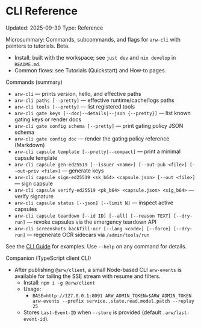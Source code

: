 # CLI Reference
Updated: 2025-09-30
Type: Reference

Microsummary: Commands, subcommands, and flags for `arw-cli` with pointers to tutorials. Beta.

- Install: built with the workspace; see `just dev` and `nix develop` in `README.md`.
- Common flows: see Tutorials (Quickstart) and How‑to pages.

Commands (summary)
- `arw-cli` — prints version, hello, and effective paths
- `arw-cli paths [--pretty]` — effective runtime/cache/logs paths
- `arw-cli tools [--pretty]` — list registered tools
- `arw-cli gate keys [--doc|--details|--json {--pretty}]` — list known gating keys or render docs
- `arw-cli gate config schema [--pretty]` — print gating policy JSON schema
- `arw-cli gate config doc` — render the gating policy reference (Markdown)
- `arw-cli capsule template [--pretty|--compact]` — print a minimal capsule template
- `arw-cli capsule gen-ed25519 [--issuer <name>] [--out-pub <file>] [--out-priv <file>]` — generate keys
- `arw-cli capsule sign-ed25519 <sk_b64> <capsule.json> [--out <file>]` — sign capsule
- `arw-cli capsule verify-ed25519 <pk_b64> <capsule.json> <sig_b64>` — verify signature
- `arw-cli capsule status [--json] [--limit N]` — inspect active capsules
- `arw-cli capsule teardown [--id ID] [--all] [--reason TEXT] [--dry-run]` — revoke capsules via the emergency teardown API
- `arw-cli screenshots backfill-ocr [--lang <code>] [--force] [--dry-run]` — regenerate OCR sidecars via `/admin/tools/run`

See the [CLI Guide](../guide/cli.md) for examples. Use `--help` on any command for details.

Companion (TypeScript client CLI)
- After publishing `@arw/client`, a small Node-based CLI `arw-events` is available for tailing the SSE stream with resume and filters.
  - Install: `npm i -g @arw/client`
  - Usage:
    - `BASE=http://127.0.0.1:8091 ARW_ADMIN_TOKEN=$ARW_ADMIN_TOKEN arw-events --prefix service.,state.read.model.patch --replay 25`
  - Stores `Last-Event-ID` when `--store` is provided (default `.arw/last-event-id`).
